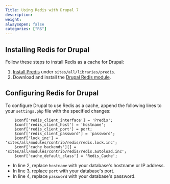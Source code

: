 ```yaml
---
Title: Using Redis with Drupal 7
description:
weight: 
alwaysopen: false
categories: ["RS"]
---
```



## Installing Redis for Drupal

Follow these steps to install Redis as a cache for Drupal:

 1. [Install Predis](#installing-predis) under `sites/all/libraries/predis`.
 2. Download and install the [Drupal Redis module](https://drupal.org/project/redis).

## Configuring Redis for Drupal

To configure Drupal to use Redis as a cache, append the following lines to your `settings.php` file with the specified changes:

```src
    $conf['redis_client_interface'] = 'Predis';
    $conf['redis_client_host'] = 'hostname';
    $conf['redis_client_port'] = port;
    $conf['redis_client_password'] = 'password';
    $conf['lock_inc'] = 'sites/all/modules/contrib/redis/redis.lock.inc';
    $conf['cache_backends'][] = 'sites/all/modules/contrib/redis/redis.autoload.inc';
    $conf['cache_default_class'] = 'Redis_Cache';
```

- In line 2, replace `hostname` with your database's hostname or IP address.
- In line 3, replace `port` with your database's port.
- In line 4, replace `password` with your database's password.
